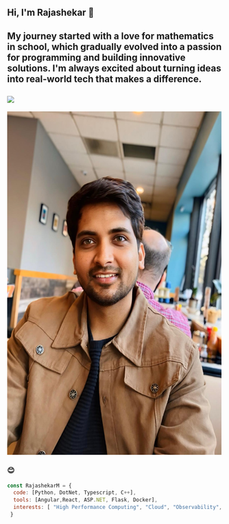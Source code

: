 <h2>Hi, I'm Rajashekar 👋 <h2>
<p>
  My journey started with a love for mathematics in school, which gradually evolved into a passion for programming and building innovative solutions. I'm always excited about turning ideas into real-world tech that   makes a difference. 
</p>
<img src="https://media.giphy.com/media/kZudRfVBh5F0coAbPC/giphy.gif" align="center" width="50"/></h2>


<img src="Raj.jpg/" width = "500" height = "800"/>

<h3> 😊 </h3>


```javascript
const RajashekarM = {
  code: [Python, DotNet, Typescript, C++],
  tools: [Angular,React, ASP.NET, Flask, Docker],
  interests: [ "High Performance Computing", "Cloud", "Observability", "Microservices", "Databases", Deep Learning],
 }
```

